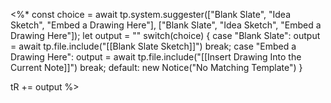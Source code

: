 <%*
const choice = await tp.system.suggester(["Blank Slate", "Idea Sketch", "Embed a Drawing Here"], ["Blank Slate", "Idea Sketch", "Embed a Drawing Here"]);
let output = ""
switch(choice) {
	case "Blank Slate":
		output = await tp.file.include("[[Blank Slate Sketch]]")
		break;
	case "Embed a Drawing Here":
		output = await tp.file.include("[[Insert Drawing Into the Current Note]]")
		break;
	default:
		new Notice("No Matching Template")
}

tR += output
%>